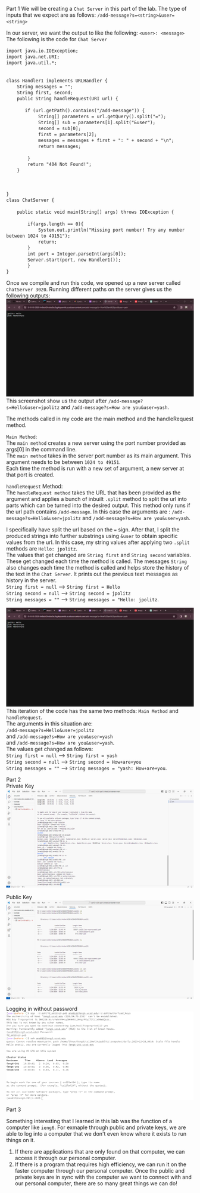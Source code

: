 Part 1
We will be creating a `Chat Server` in this part of the lab. The type of inputs that we expect are as follows:
`/add-message?s=<string>&user=<string>`

In our server, we want the output to like the following:
`<user>: <message>`
The following is the code for `Chat Server`

```
import java.io.IOException;
import java.net.URI;
import java.util.*;


class Handler1 implements URLHandler {
    String messages = "";
    String first, second; 
    public String handleRequest(URI url) {
   
       if (url.getPath().contains("/add-message")) {
            String[] parameters = url.getQuery().split("=");
            String[] sub = parameters[1].split("&user");
            second = sub[0]; 
            first = parameters[2]; 
            messages = messages + first + ": " + second + "\n"; 
            return messages;
           
        }         
        return "404 Not Found!";    
    }
    


}
class ChatServer {
    
    public static void main(String[] args) throws IOException {
      
        if(args.length == 0){
            System.out.println("Missing port number! Try any number between 1024 to 49151");
            return;
        }
        int port = Integer.parseInt(args[0]);
        Server.start(port, new Handler1());
        }    
} 
```

Once we compile and run this code, we opened up a new server called `ChatServer 3020`. 
Running different paths on the server gives us the following outputs: 
![Image](labreport1.1.png)
This screenshot show us the output after `/add-message?s=Hello&user=jpolitz` and `/add-message?s=How are you&user=yash`. 

The methods called in my code are the main method and the handleRequest method. 

`Main Method`:   
The `main method` creates a new server using the port number provided as args[0] in the command line.  
The `main method` takes in the server port number as its main argument. This argument needs to be between `1024 to 49151`.  
Each time the method is run with a new set of argument, a new server at that port is created.  

`handleRequest` Method:  
The `handleRequest method` takes the URL that has been provided as the argument and applies a bunch of inbuilt `.split` method to split the url into parts which can be turned into the desired output. This method only runs if the url path contains `/add-message`.
In this case the arguments are : `/add-message?s=Hello&user=jpolitz` and `/add-message?s=How are you&user=yash`.

I specifically have split the url based on the `=` sign. After that, I split the produced strings into further substrings using `&user` to obtain specific values from the url. In this case, my string values after applying two `.split` methods are `Hello: jpolitz`.  
The values that get changed are `String first` and `String second` variables. These get changed each time the method is called. The messages `String` also changes each time the method is called and helps store the history of the text in the `Chat Server`. It prints out the previous text messages as history in the server.    
`String first = null` --> `String first = Hello`  
`String second = null` --> `String second = jpolitz`  
`String messages = ""` --> `String messages = "Hello: jpolitz`.  

![Image](labreport2part1.1.png) 
This iteration of the code has the same two methods: 
`Main Method` and `handleRequest`.   
The arguments in this situation are:   
`/add-message?s=Hello&user=jpolitz`  
and `/add-message?s=How are you&user=yash`  
and `/add-message?s=How are you&user=yash`.  
The values get changed as follows:  
`String first = null` --> `String first = yash`  
`String second = null` --> `String second = How+are+you`  
`String messages = ""` --> `String messages = "yash: How+are+you`.  


Part 2    
Private Key
![Image](labreport2part2.1.png)

Public Key   
![Image](labreport2part2.png)

Logging in without password   
![Image](labreport2part3.3.png)


Part 3

Something interesting that I learned in this lab was the function of a computer like `ieng6`. For exmaple through public and private keys, we are able to log into a computer that we don't even know where it exists to run things on it. 
1. If there are applications that are only found on that computer, we can access it through our personal computer. 
2. If there is a program that requires high efficiency, we can run it on the faster computer through our personal computer. 
Once the public and private keys are in sync with the computer we want to connect with and our personal computer, there are so many great things we can do!


